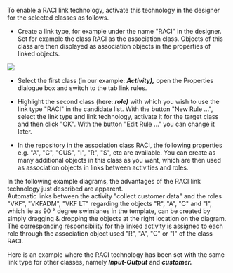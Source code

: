 To enable a RACI link technology, activate this technology in the
designer for the selected classes as follows.

-   Create a link type, for example under the name "RACI" in the
    designer. Set for example the class RACI as the association class.
    Objects of this class are then displayed as association objects in
    the properties of linked objects.

![](//images.ctfassets.net/utx1h0gfm1om/3sUfPgDRckK8gqIuWq2Ag8/361c515243299de179617bc1d03ac682/328874.png)

-   Select the first class (in our example: ***Activity),*** open the
    Properties dialogue box and switch to the tab link rules.
-   Highlight the second class (here: ***role)*** with which you wish to
    use the link type "RACI" in the candidate list. With the button "New
    Rule ...", select the link type and link technology, activate it for
    the target class and then click "OK". With the button "Edit Rule
    ..." you can change it later.

  

-   In the repository in the association class RACI, the following
    properties e.g. "A", "C", "CUS", "I", "R", "S", etc are available.
    You can create as many additional objects in this class as you want,
    which are then used as association objects in links between
    activities and roles. 

  

In the following example diagrams, the advantages of the RACI link
technology just described are apparent.   
Automatic links between the activity "collect customer data" and the
roles "VKF", "VKFADM", "VKF LT" regarding the objects "R", "A", "C" and
"I", which lie as 90 ° degree swimlanes in the template, can be created
by simply dragging & dropping the objects at the right location on the
diagram. The corresponding responsibility for the linked activity is
assigned to each role through the association object used "R", "A", "C"
or "I" of the class RACI. 

  

Here is an example where the RACI technology has been set with the same
link type for other classes,
namely ***Input-Output*** and ***customer.*** 

 

